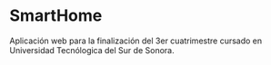 # SmartHome
Aplicación web para la finalización del 3er cuatrimestre cursado en Universidad Tecnólogica del Sur de Sonora.
